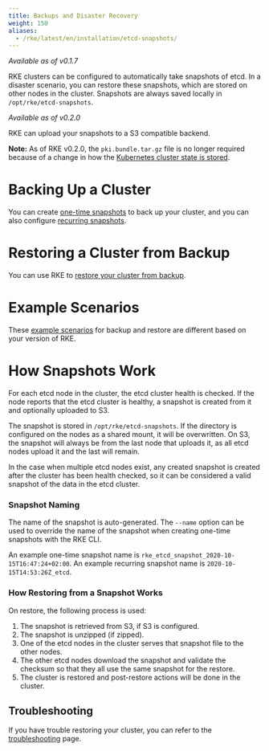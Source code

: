 ```yaml
---
title: Backups and Disaster Recovery
weight: 150
aliases:
  - /rke/latest/en/installation/etcd-snapshots/
---
```


_Available as of v0.1.7_

RKE clusters can be configured to automatically take snapshots of etcd. In a disaster scenario, you can restore these snapshots, which are stored on other nodes in the cluster. Snapshots are always saved locally in `/opt/rke/etcd-snapshots`.

_Available as of v0.2.0_

RKE can upload your snapshots to a S3 compatible backend.

**Note:** As of RKE v0.2.0, the `pki.bundle.tar.gz` file is no longer required because of a change in how the [Kubernetes cluster state is stored]({{<baseurl>}}/rke/latest/en/installation/#kubernetes-cluster-state).

# Backing Up a Cluster

You can create [one-time snapshots]({{<baseurl>}}/rke/latest/en/etcd-snapshots/one-time-snapshots) to back up your cluster, and you can also configure [recurring snapshots]({{<baseurl>}}/rke/latest/en/etcd-snapshots/recurring-snapshots).

# Restoring a Cluster from Backup

You can use RKE to [restore your cluster from backup]({{<baseurl>}}/rke/latest/en/etcd-snapshots/restoring-from-backup).

# Example Scenarios

These [example scenarios]({{<baseurl>}}/rke/latest/en/etcd-snapshots/example-scenarios) for backup and restore are different based on your version of RKE.

# How Snapshots Work

For each etcd node in the cluster, the etcd cluster health is checked. If the node reports that the etcd cluster is healthy, a snapshot is created from it and optionally uploaded to S3.

The snapshot is stored in `/opt/rke/etcd-snapshots`. If the directory is configured on the nodes as a shared mount, it will be overwritten. On S3, the snapshot will always be from the last node that uploads it, as all etcd nodes upload it and the last will remain.

In the case when multiple etcd nodes exist, any created snapshot is created after the cluster has been health checked, so it can be considered a valid snapshot of the data in the etcd cluster.

### Snapshot Naming

The name of the snapshot is auto-generated. The `--name` option can be used to override the name of the snapshot when creating one-time snapshots with the RKE CLI.

An example one-time snapshot name is `rke_etcd_snapshot_2020-10-15T16:47:24+02:00`. An example recurring snapshot name is `2020-10-15T14:53:26Z_etcd`.

### How Restoring from a Snapshot Works

On restore, the following process is used:

1. The snapshot is retrieved from S3, if S3 is configured.
2. The snapshot is unzipped (if zipped).
3. One of the etcd nodes in the cluster serves that snapshot file to the other nodes.
4. The other etcd nodes download the snapshot and validate the checksum so that they all use the same snapshot for the restore.
5.  The cluster is restored and post-restore actions will be done in the cluster.

## Troubleshooting

If you have trouble restoring your cluster, you can refer to the [troubleshooting]({{<baseurl>}}/rke/latest/en/etcd-snapshots/troubleshooting) page.
